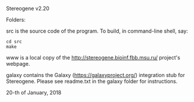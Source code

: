 Stereogene v2.20

Folders:

src is the source code of the program. To build, in command-line shell, say:
```
cd src
make
```

www is a local copy of the http://stereogene.bioinf.fbb.msu.ru/ project's webpage.

galaxy contains the Galaxy (https://galaxyproject.org/) integration stub for Stereogene. 
Please see readme.txt in the galaxy folder for instructions.

20-th of January, 2018
